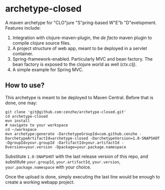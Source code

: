 # archetype-closed
A maven archetype for "CLO"jure "S"pring-based W"E"b "D"evelopment. Features include:

1. Integration with clojure-maven-plugin, the *de facto* maven plugin to compile clojure source files.
2. A project structure of web app, meant to be deployed in a servlet container.
3. Spring-framework-enabled. Particularly MVC and bean factory. The bean factory is exposed to the clojure world as well (ctx.clj).
4. A simple example for Spring MVC.

## How to use?
This archetype is meant to be deployed to Maven Central. Before that is done, one may:

```
git clone 'git@github.com:cenzhe/archetype-closed.git'
cd archetype-closed
mvn install
# navigate to your workspace
cd ~/workspace
mvn archetype:generate -DarchetypeGroupId=com.github.cenzhe -DarchetypeArtifactId=archetype-closed -DarchetypeVersion=1.0-SNAPSHOT -DgroupId=your.groupId -DartifactId=your.artifactId -Dversion=your.version -Dpackage=your.package.namespace
```

Substitute `1.0-SNAPSHOT` with the last release version of this repo, and substitute `your.groupId`, `your.artifactId`, `your.version`, `your.package.namespace` with your choice.

Once the upload is done, simply executing the last line would be enough to create a working webapp project.

